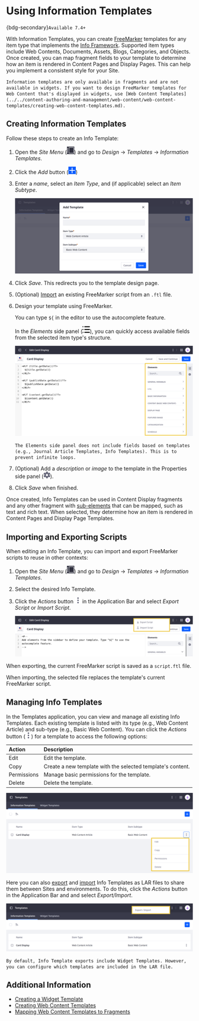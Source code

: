 # Using Information Templates

{bdg-secondary}`Available 7.4+`

With Information Templates, you can create [FreeMarker](https://freemarker.apache.org/) templates for any item type that implements the [Info Framework](../../building-applications/data-frameworks/info-framework.md). Supported item types include Web Contents, Documents, Assets, Blogs, Categories, and Objects. Once created, you can map fragment fields to your template to determine how an item is rendered in Content Pages and Display Pages. This can help you implement a consistent style for your Site.

```{important}
Information templates are only available in fragments and are not available in widgets. If you want to design FreeMarker templates for Web Content that's displayed in widgets, use [Web Content Templates](../../content-authoring-and-management/web-content/web-content-templates/creating-web-content-templates.md).
```

## Creating Information Templates

Follow these steps to create an Info Template:

1. Open the *Site Menu* (![Site Menu](../../images/icon-product-menu.png)) and go to *Design* &rarr; *Templates* &rarr; *Information Templates*.

1. Click the *Add* button (![Add Button](../../images/icon-add.png))

1. Enter a *name*, select an *Item Type*, and (if applicable) select an *Item Subtype*.

   ![Enter a name and select an Item Type and Item Subtype.](./using-information-templates/images/01.png)

1. Click *Save*. This redirects you to the template design page.

1. (Optional) [Import](#importing-and-exporting-scripts) an existing FreeMarker script from an `.ftl` file.

1. Design your template using FreeMarker.

   You can type `${` in the editor to use the autocomplete feature.

   In the *Elements* side panel (![Elements](../../images/icon-list-ul.png)), you can quickly access available fields from the selected item type's structure.

   ![Design your template using FreeMarker and available fields in the Elements side panel.](./using-information-templates/images/02.png)

   ```{note}
   The Elements side panel does not include fields based on templates (e.g., Journal Article Templates, Info Templates). This is to prevent infinite loops.
   ```

1. (Optional) Add a *description* or *image* to the template in the Properties side panel (![Properties](../../images/icon-cog3.png)).

1. Click *Save* when finished.

Once created, Info Templates can be used in Content Display fragments and any other fragment with [sub-elements](../../../../../../site/build/input/dxp/latest/en/site-building/creating-pages/page-fragments-and-widgets/using-fragments/configuring-fragments/fragment-sub-elements-reference.md) that can be mapped, such as text and rich text. When selected, they determine how an item is rendered in Content Pages and Display Page Templates.

## Importing and Exporting Scripts

When editing an Info Template, you can import and export FreeMarker scripts to reuse in other contexts:

1. Open the *Site Menu* (![Site Menu](../../images/icon-product-menu.png)) and go to *Design* &rarr; *Templates* &rarr; *Information Templates*.

1. Select the desired Info Template.

1. Click the *Actions* button ![Actions Button](../../images/icon-actions.png) in the Application Bar and select *Export Script* or *Import Script*.

   ![Select Export Script or Import Script.](./using-information-templates/images/03.png)

When exporting, the current FreeMarker script is saved as a `script.ftl` file.

When importing, the selected file replaces the template's current FreeMarker script.

## Managing Info Templates

In the Templates application, you can view and manage all existing Info Templates. Each existing template is listed with its type (e.g., Web Content Article) and sub-type (e.g., Basic Web Content). You can click the *Actions* button (![Actions Button](../../images/icon-actions.png)) for a template to access the following options:

| Action | Description |
| :--- | :--- |
| Edit | Edit the template. |
| Copy | Create a new template with the selected template's content. |
| Permissions | Manage basic permissions for the template. |
| Delete | Delete the template. |

![Click the Actions button to access management options.](./using-information-templates/images/04.png)

Here you can also [export](#exporting-templates) and [import](#importing-templates) Info Templates as LAR files to share them between Sites and environments. To do this, click the *Actions* button in the Application Bar and and select *Export/Import*.

![Export and Import templates as LAR files.](./using-information-templates/images/05.png)

```{note}
By default, Info Template exports include Widget Templates. However, you can configure which templates are included in the LAR file.
```

## Additional Information

* [Creating a Widget Template](../creating-pages/using-widget-pages/styling-widgets/creating-a-widget-template.md)
* [Creating Web Content Templates](../../content-authoring-and-management/web-content/web-content-templates/creating-web-content-templates.md)
* [Mapping Web Content Templates to Fragments](../../content-authoring-and-management/web-content/web-content-templates/mapping-web-content-templates-to-fragments.md)
